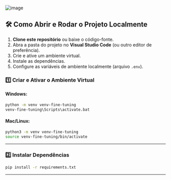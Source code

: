 ![image](https://github.com/user-attachments/assets/218d2c21-4098-4981-b9bc-8414b80944a0)

## 🛠️ **Como Abrir e Rodar o Projeto Localmente**  

1. **Clone este repositório** ou baixe o código-fonte.  
2. Abra a pasta do projeto no **Visual Studio Code** (ou outro editor de preferência).  
3. Crie e ative um ambiente virtual.  
4. Instale as dependências.  
5. Configure as variáveis de ambiente localmente (arquivo `.env`).  

### **1️⃣ Criar e Ativar o Ambiente Virtual**  

#### **Windows**:
```bash
python -m venv venv-fine-tuning
venv-fine-tuning\Scripts\activate.bat
```

#### **Mac/Linux**:
```bash
python3 -m venv venv-fine-tuning
source venv-fine-tuning/bin/activate
```

---

### **2️⃣ Instalar Dependências**  
```bash
pip install -r requirements.txt
```

---